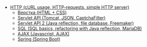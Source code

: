 + <a href="https://github.com/mikeTerentevhttps://github.com/mikeTerentev/Java-projects/tree/master/Web%20programming/itmo/tree/master/3sem/web/hm1">HTTP (cURL usage, HTTP-requests, simple HTTP server)</a>
	+ <a href="https://github.com/FriendlyEvil/itmo/tree/master/3sem/web/hm2">Верстка (HTML + CSS)</a>
	+ <a href="https://github.com/FriendlyEvil/itmo/tree/master/3sem/web/hm3">Servlet API (Tomcat, JSON, CaptchaFilter)</a>
	+ <a href="https://github.com/FriendlyEvil/itmo/tree/master/3sem/web/hm4">Servlet API 2 (Java reflection, file database, Freemaker)</a>
	+ <a href="https://github.com/FriendlyEvil/itmo/tree/master/3sem/web/hm5">SQL (SQL basics, refactoring with Java reflection, MariaDB)</a>
	+ <a href="https://github.com/FriendlyEvil/itmo/tree/master/3sem/web/hm6">AJAX (Javascript, AJAX)</a>
	+ <a href="https://github.com/FriendlyEvil/itmo/tree/master/3sem/web/hm7">Spring (Spring Boot)</a>
